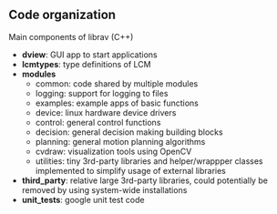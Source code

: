 ## Code organization

Main components of librav (C++)

* **dview**: GUI app to start applications 
* **lcmtypes**: type definitions of LCM
* **modules**
    * common: code shared by multiple modules
    * logging: support for logging to files
    * examples: example apps of basic functions
    * device: linux hardware device drivers
    * control: general control functions
    * decision: general decision making building blocks
    * planning: general motion planning algorithms
    * cvdraw: visualization tools using OpenCV
    * utilities: tiny 3rd-party libraries and helper/wrappper classes implemented to simplify usage of external libraries
* **third_party**: relative large 3rd-party libraries, could potentially be removed by using system-wide installations
* **unit_tests**: google unit test code
